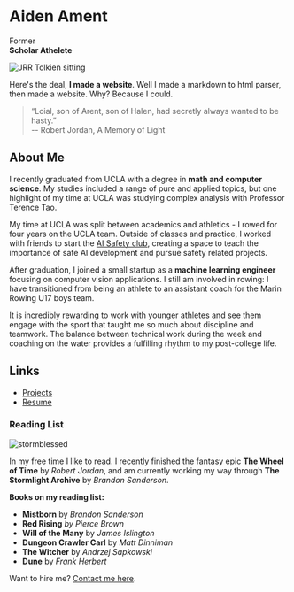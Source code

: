 # Aiden Ament

Former<br>
**Scholar Athelete**

![JRR Tolkien sitting](/images/tolkien.png)

Here's the deal, **I made a website**. 
Well I made a markdown to html parser, then made a website. Why? Because I could.

> “Loial, son of Arent, son of Halen, had secretly always wanted to be hasty.” <br>
> --  Robert Jordan, A Memory of Light

## About Me

I recently graduated from UCLA with a degree in **math and computer science**. My studies included a range of pure and applied topics, but one highlight of my time at UCLA was studying complex analysis with Professor Terence Tao. 

My time at UCLA was split between academics and athletics - I rowed for four years on the UCLA team. Outside of classes and practice, I worked with friends to start the [AI Safety club](https://aisafetyatucla.org/), creating a space to teach the importance of safe AI development and pursue safety related projects.

After graduation, I joined a small startup as a **machine learning engineer** focusing on computer vision applications. I still am involved in rowing: I have transitioned from being an athlete to an assistant coach for the Marin Rowing U17 boys team. 

It is incredibly rewarding to work with younger athletes and see them engage with the sport that taught me so much about discipline and teamwork. The balance between technical work during the week and coaching on the water provides a fulfilling rhythm to my post-college life.

## Links

- [Projects](/blog/projects)
- [Resume](/blog/resume)

### Reading List

![stormblessed](/images/kaladin.jpg)

In my free time I like to read. I recently finished the fantasy epic **The Wheel of Time** by _Robert Jordan_, and am currently working my way through **The Stormlight Archive** by _Brandon Sanderson_. 

**Books on my reading list:**

- **Mistborn** by _Brandon Sanderson_
- **Red Rising** _by Pierce Brown_
- **Will of the Many** by _James Islington_
- **Dungeon Crawler Carl** by _Matt Dinniman_
- **The Witcher** by _Andrzej Sapkowski_
- **Dune** by _Frank Herbert_

Want to hire me? [Contact me here](/contact).